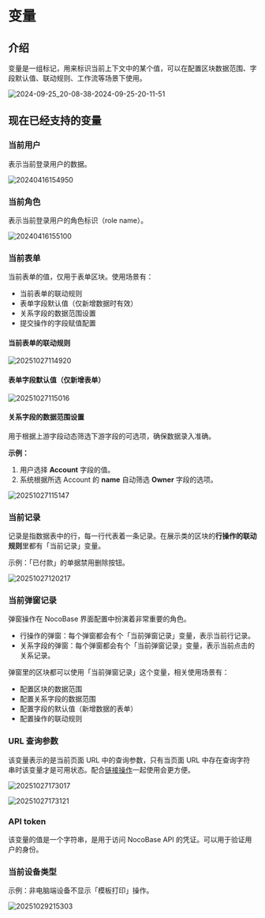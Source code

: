 # 变量

## 介绍

变量是一组标记，用来标识当前上下文中的某个值，可以在配置区块数据范围、字段默认值、联动规则、工作流等场景下使用。

![2024-09-25_20-08-38-2024-09-25-20-11-51](https://static-docs.nocobase.com/2024-09-25_20-08-38-2024-09-25-20-11-51.png)

## 现在已经支持的变量

### 当前用户

表示当前登录用户的数据。

![20240416154950](https://static-docs.nocobase.com/20240416154950.png)

### 当前角色

表示当前登录用户的角色标识（role name）。

![20240416155100](https://static-docs.nocobase.com/20240416155100.png)

### 当前表单

当前表单的值，仅用于表单区块。使用场景有：

- 当前表单的联动规则
- 表单字段默认值（仅新增数据时有效）
- 关系字段的数据范围设置
- 提交操作的字段赋值配置

#### 当前表单的联动规则

![20251027114920](https://static-docs.nocobase.com/20251027114920.png)

#### 表单字段默认值（仅新增表单）

![20251027115016](https://static-docs.nocobase.com/20251027115016.png)

<!-- ![20240416171129_rec_](https://static-docs.nocobase.com/20240416171129_rec_.gif) -->

#### 关系字段的数据范围设置

用于根据上游字段动态筛选下游字段的可选项，确保数据录入准确。

**示例：**

1. 用户选择 **Account** 字段的值。
2. 系统根据所选 Account 的 **name** 自动筛选 **Owner** 字段的选项。

![20251027115147](https://static-docs.nocobase.com/20251027115147.png)

<!-- ![20240416171743_rec_](https://static-docs.nocobase.com/20240416171743_rec_.gif) -->

<!-- #### 提交操作的字段赋值配置

![20240416171215_rec_](https://static-docs.nocobase.com/20240416171215_rec_.gif) -->

<!-- ### 当前对象

目前仅用于表单区块的子表单和子表格的字段配置，表示其每一项的值：

- 子字段的默认值
- 子关系字段的数据范围

#### 子字段的默认值

![20240416172933_rec_](https://static-docs.nocobase.com/20240416172933_rec_.gif)

#### 子关系字段的数据范围

![20240416173043_rec_](https://static-docs.nocobase.com/20240416173043_rec_.gif) -->

<!-- ### 上级对象

与「当前对象」类似，表示当前对象的父级对象。在 NocoBase v1.3.34-beta 及以上版本中支持。 -->

### 当前记录

记录是指数据表中的行，每一行代表着一条记录。在展示类的区块的**行操作的联动规则**里都有「当前记录」变量。

示例：「已付款」的单据禁用删除按钮。

![20251027120217](https://static-docs.nocobase.com/20251027120217.png)

### 当前弹窗记录

弹窗操作在 NocoBase 界面配置中扮演着非常重要的角色。

- 行操作的弹窗：每个弹窗都会有个「当前弹窗记录」变量，表示当前行记录。
- 关系字段的弹窗：每个弹窗都会有个「当前弹窗记录」变量，表示当前点击的关系记录。

弹窗里的区块都可以使用「当前弹窗记录」这个变量，相关使用场景有：

- 配置区块的数据范围
- 配置关系字段的数据范围
- 配置字段的默认值（新增数据的表单）
- 配置操作的联动规则

<!-- #### 配置区块的数据范围

![20251027151107](https://static-docs.nocobase.com/20251027151107.png)

#### 配置关系字段的数据范围

![20240416224641_rec_](https://static-docs.nocobase.com/20240416224641_rec_.gif)

#### 配置字段的默认值（新增数据的表单）

![20240416223846_rec_](https://static-docs.nocobase.com/20240416223846_rec_.gif)

#### 配置操作的联动规则

![20240416223101_rec_](https://static-docs.nocobase.com/20240416223101_rec_.gif)

<!--
#### 表单提交操作的字段赋值配置

![20240416224014_rec_](https://static-docs.nocobase.com/20240416224014_rec_.gif) -->

<!-- ### 表格选中记录

目前仅用于表格区块的 Add record 操作的表单字段默认值

#### Add record 操作的表单字段默认值 -->

<!-- ### 父级记录（已弃用）

仅限于关系区块里使用，表示关系数据的源记录。

:::warning
「父级记录」已弃用，建议使用等价的「当前弹窗记录」代替。
:::

<!-- ### 日期变量

日期变量是一种可动态解析的日期占位符，在系统中可用于设置区块数据范围、关系字段数据范围、操作联动规则中的日期条件，以及日期字段的默认值。根据使用场景的不同，日期变量的解析方式也有所区别：在赋值场景中（如默认值设置），解析为具体的时刻；在筛选场景中（如数据范围条件），解析为时段范围，以支持更灵活的过滤。

#### 筛选场景

相关使用场景有：

- 区块数据范围的日期字段条件设置
- 关系字段的数据范围的日期字段条件设置
- 操作联动规则的日期字段条件设置

![20250522211606](https://static-docs.nocobase.com/20250522211606.png)

相关变量有：

- Current time
- Yesterday
- Today
- Tomorrow
- Last week
- This week
- Next week
- Last month
- This month
- Next month
- Last quarter
- This quarter
- Next quarter
- Last year
- This year
- Next year
- Last 7 days
- Next 7 days
- Last 30 days
- Next 30 days
- Last 90 days
- Next 90 days

#### 赋值场景

在赋值场景中，同一个日期变量会根据目标字段的类型自动解析为不同的格式。例如，当使用 Today 为不同类型的日期字段赋值时：

- 对于时间戳字段（Timestamp）和含时区的日期时间字段（DateTime with timezone），变量会解析为完整的 UTC 时间字符串，如 2024-04-20T16:00:00.000Z，包含时区信息，适用于跨时区同步需求。

- 对于无时区的日期时间字段（DateTime without timezone），变量会解析为本地时间格式字符串，如 2025-04-21 00:00:00，不带时区信息，更适合本地业务逻辑处理。

- 对于仅日期字段（DateOnly），变量会解析为纯日期字符串，如 2025-04-21，仅包含年月日，无时间部分。

系统会根据字段类型智能地解析变量，确保赋值时格式正确，避免因类型不匹配导致的数据错误或异常。

![20250522212802](https://static-docs.nocobase.com/20250522212802.png)

相关使用场景有：

- 表单区块中日期字段默认值设置
- 联动规则中日期字段属性 value 设置
- 提交按钮中的日期字段赋值

相关变量有：

- Now
- Yesterday
- Today
- Tomorrow --> 

### URL 查询参数

该变量表示的是当前页面 URL 中的查询参数，只有当页面 URL 中存在查询字符串时该变量才是可用状态。配合[链接操作](/interface-builder/actions/types/link)一起使用会更方便。

![20251027173017](https://static-docs.nocobase.com/20251027173017.png)

![20251027173121](https://static-docs.nocobase.com/20251027173121.png)

### API token

该变量的值是一个字符串，是用于访问 NocoBase API 的凭证。可以用于验证用户的身份。

### 当前设备类型

示例：非电脑端设备不显示「模板打印」操作。

![20251029215303](https://static-docs.nocobase.com/20251029215303.png)
